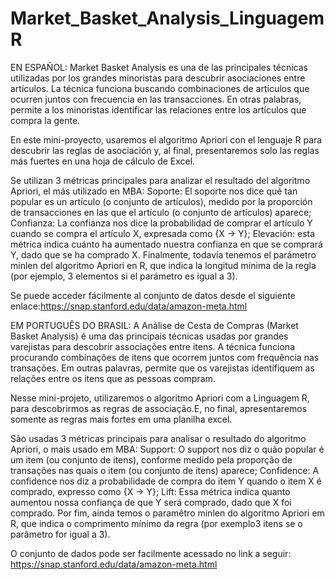 # Market_Basket_Analysis_Linguagem R

EN ESPAÑOL:
Market Basket Analysis es una de las principales técnicas utilizadas por los grandes minoristas para descubrir asociaciones entre artículos. La técnica funciona buscando combinaciones de artículos que ocurren juntos con frecuencia en las transacciones. En otras palabras, permite a los minoristas identificar las relaciones entre los artículos que compra la gente.

En este mini-proyecto, usaremos el algoritmo Apriori con el lenguaje R para descubrir las reglas de asociación y, al final, presentaremos solo las reglas más fuertes en una hoja de cálculo de Excel.

Se utilizan 3 métricas principales para analizar el resultado del algoritmo Apriori, el más utilizado en MBA: Soporte: El soporte nos dice qué tan popular es un artículo (o conjunto de artículos), medido por la proporción de transacciones en las que el artículo (o conjunto de artículos) aparece; Confianza: La confianza nos dice la probabilidad de comprar el artículo Y cuando se compra el artículo X, expresada como {X -> Y}; Elevación: esta métrica indica cuánto ha aumentado nuestra confianza en que se comprará Y, dado que se ha comprado X. Finalmente, todavía tenemos el parámetro minlen del algoritmo Apriori en R, que indica la longitud mínima de la regla (por ejemplo, 3 elementos si el parámetro es igual a 3).

Se puede acceder fácilmente al conjunto de datos desde el siguiente enlace:https://snap.stanford.edu/data/amazon-meta.html


EM PORTUGUÊS DO BRASIL:
A Análise de Cesta de Compras (Market Basket Analysis) é uma das principais técnicas usadas por grandes varejistas para descobrir associações entre itens. A técnica funciona procurando combinações de itens que ocorrem juntos com frequência nas transações. Em outras palavras, permite que os varejistas identifiquem as relações entre os itens que as pessoas compram.

Nesse mini-projeto, utilizaremos o algoritmo Apriori com a Linguagem R, para descobrirmos as regras de associação.E, no final, apresentaremos somente as regras mais fortes em uma planilha excel.  

São usadas 3 métricas principais para analisar o resultado do algoritmo Apriori, o mais usado em MBA:
Support: O support nos diz o quão popular é um item (ou conjunto de itens), conforme medido pela proporção de transações nas quais o item (ou conjunto de itens) aparece;
Confidence: A confidence nos diz a probabilidade de compra do item Y quando o item X é comprado, expresso como {X -> Y};
Lift: Essa métrica indica quanto aumentou nossa confiança de que Y será comprado, dado que X foi comprado. 
Por fim, ainda temos o paramêtro minlen do algoritmo Apriori em R, que indica o comprimento mínimo da regra (por exemplo3 itens se o parâmetro for igual a 3). 

O conjunto de dados pode ser facilmente acessado no link a seguir: https://snap.stanford.edu/data/amazon-meta.html
